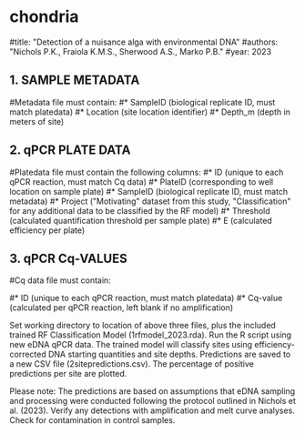 # chondria

#title: "Detection of a nuisance alga with environmental DNA"
#authors: "Nichols P.K., Fraiola K.M.S., Sherwood A.S., Marko P.B."
#year: 2023

## 1. SAMPLE METADATA
#Metadata file must contain:
#* SampleID (biological replicate ID, must match platedata)
#* Location (site location identifier)
#* Depth_m (depth in meters of site)

## 2. qPCR PLATE DATA
#Platedata file must contain the following columns:
#* ID (unique to each qPCR reaction, must match Cq data)
#* PlateID (corresponding to well location on sample plate)
#* SampleID (biological replicate ID, must match metadata)
#* Project ("Motivating" dataset from this study, "Classification" for any additional data to be classified by the RF model)
#* Threshold (calculated quantification threshold per sample plate)
#* E (calculated efficiency per plate)

## 3. qPCR Cq-VALUES
#Cq data file must contain:
  
#* ID (unique to each qPCR reaction, must match platedata)
#* Cq-value (calculated per qPCR reaction, left blank if no amplification)

Set working directory to location of above three files, plus the included trained RF Classification Model (1rfmodel_2023.rda).
Run the R script using new eDNA qPCR data. The trained model will classify sites using efficiency-corrected DNA starting quantities and site depths. 
Predictions are saved to a new CSV file (2sitepredictions.csv). The percentage of positive predictions per site are plotted.

Please note: The predictions are based on assumptions that eDNA sampling and processing were conducted following the protocol outlined in Nichols et al. (2023).
Verify any detections with amplification and melt curve analyses. Check for contamination in control samples.
